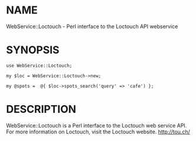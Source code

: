 # NAME
WebService::Loctouch - Perl interface to the Loctouch API webservice

# SYNOPSIS

    use WebService::Loctouch;

    my $loc = WebService::Loctouch->new;

    my @spots =  @{ $loc->spots_search('query' => 'cafe') };

# DESCRIPTION
WebService::Loctouch is a Perl interface to the Loctouch web service API.
For more information on Loctouch, visit the Loctouch website. http://tou.ch/

